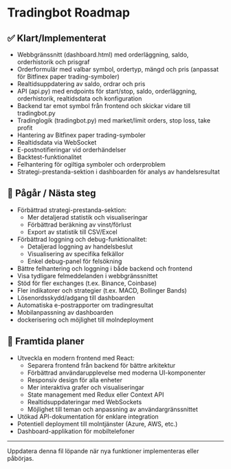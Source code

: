 # Tradingbot Roadmap

## ✅ Klart/Implementerat

- Webbgränssnitt (dashboard.html) med orderläggning, saldo, orderhistorik och prisgraf
- Orderformulär med valbar symbol, ordertyp, mängd och pris (anpassat för Bitfinex paper trading-symboler)
- Realtidsuppdatering av saldo, ordrar och pris
- API (api.py) med endpoints för start/stop, saldo, orderläggning, orderhistorik, realtidsdata och konfiguration
- Backend tar emot symbol från frontend och skickar vidare till tradingbot.py
- Tradinglogik (tradingbot.py) med market/limit orders, stop loss, take profit
- Hantering av Bitfinex paper trading-symboler
- Realtidsdata via WebSocket
- E-postnotifieringar vid orderhändelser
- Backtest-funktionalitet
- Felhantering för ogiltiga symboler och orderproblem
- Strategi-prestanda-sektion i dashboarden för analys av handelsresultat

## 🚧 Pågår / Nästa steg

- Förbättrad strategi-prestanda-sektion:
  - Mer detaljerad statistik och visualiseringar
  - Förbättrad beräkning av vinst/förlust
  - Export av statistik till CSV/Excel
- Förbättrad loggning och debug-funktionalitet:
  - Detaljerad loggning av handelsbeslut
  - Visualisering av specifika felkällor
  - Enkel debug-panel för felsökning
- Bättre felhantering och loggning i både backend och frontend
- Visa tydligare felmeddelanden i webbgränssnittet
- Stöd för fler exchanges (t.ex. Binance, Coinbase)
- Fler indikatorer och strategier (t.ex. MACD, Bollinger Bands)
- Lösenordsskydd/adgang till dashboarden
- Automatiska e-postrapporter om tradingresultat
- Mobilanpassning av dashboarden
- dockerisering och möjlighet till molndeployment

## 🔮 Framtida planer

- Utveckla en modern frontend med React:
  - Separera frontend från backend för bättre arkitektur
  - Förbättrad användarupplevelse med moderna UI-komponenter
  - Responsiv design för alla enheter
  - Mer interaktiva grafer och visualiseringar
  - State management med Redux eller Context API
  - Realtidsuppdateringar med WebSockets
  - Möjlighet till teman och anpassning av användargränssnittet
- Utökad API-dokumentation för enklare integration
- Potentiell deployment till molntjänster (Azure, AWS, etc.)
- Dashboard-applikation för mobiltelefoner

---
Uppdatera denna fil löpande när nya funktioner implementeras eller påbörjas.
